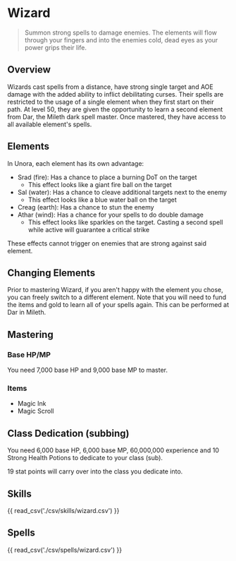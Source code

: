# Wizard

> Summon strong spells to damage enemies. The elements will flow through your fingers and into the enemies cold, dead eyes as your power grips their life.

## Overview

Wizards cast spells from a distance, have strong single target and AOE damage with the added ability to inflict  debilitating curses. Their spells are restricted to the usage of a single element when they first start on their path. At level 50, they are given the opportunity to learn a second element from Dar, the Mileth dark spell master. Once mastered, they have access to all available element's spells.

## Elements

In Unora, each element has its own advantage:

- Srad (fire): Has a chance to place a burning DoT on the target
    - This effect looks like a giant fire ball on the target
- Sal (water): Has a chance to cleave additional targets next to the enemy
    - This effect looks like a blue water ball on the target
- Creag (earth): Has a chance to stun the enemy
- Athar (wind): Has a chance for your spells to do double damage
    - This effect looks like sparkles on the target. Casting a second spell while active will guarantee a critical strike

These effects cannot trigger on enemies that are strong against said element.

## Changing Elements

Prior to mastering Wizard, if you aren't happy with the element you chose, you can freely switch to a different element. Note that you will need to fund the items and gold to learn all of your spells again. This can be performed at Dar in Mileth.

## Mastering

### Base HP/MP

You need 7,000 base HP and 9,000 base MP to master.

### Items

- Magic Ink
- Magic Scroll

## Class Dedication (subbing)

You need 6,000 base HP, 6,000 base MP, 60,000,000 experience and 10 Strong Health Potions to dedicate to your class (sub).

19 stat points will carry over into the class you dedicate into.

## Skills

{{ read_csv('./csv/skills/wizard.csv') }}

## Spells

{{ read_csv('./csv/spells/wizard.csv') }}
